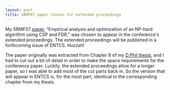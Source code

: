 ```yaml
---
layout: post
title: SBMF07 paper chosen for extended proceedings
---
```


My SBMF07 [paper](/publications/014-csp-algorithm-study/), “Empirical
analysis and optimization of an NP-hard algorithm using CSP and FDR,”
was chosen to appear in the conference's extended proceedings.  The
extended proceedings will be published in a forthcoming issue of
ENTCS.  Huzzah!

The paper originally was extracted from Chapter 8 of my [D.Phil
thesis](/publications/012-dphil-thesis/), and I had to cut out a bit
of detail in order to make the space requirements for the conference
paper.  Luckily, the extended proceedings allow for a longer paper, so
I was able to add most of the cut parts back in.  So the version that
will appear in ENTCS is, for the most part, identical to the
corresponding chapter from my thesis.
